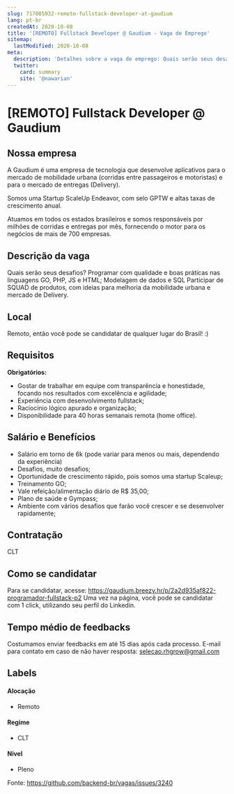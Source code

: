 ```yaml
---
slug: 717005932-remoto-fullstack-developer-at-gaudium
lang: pt-br
createdAt: 2020-10-08
title: '[REMOTO] Fullstack Developer @ Gaudium - Vaga de Emprego'
sitemap:
  lastModified: 2020-10-08
meta:
  description: 'Detalhes sobre a vaga de emprego: Quais serão seus desafios? Programar com qualidade e boas práticas nas linguagens GO, PHP, JS e HTML; Modelagem de dados e SQL Participar de SQUAD de produtos, com ideias para melhoria da mobilidade urbana e mercado de Delivery.'
  twitter:
    card: summary
    site: '@nawarian'
---
```


# [REMOTO] Fullstack Developer @ Gaudium

## Nossa empresa

A Gaudium é uma empresa de tecnologia que desenvolve aplicativos para o mercado de mobilidade urbana (corridas entre passageiros e motoristas) e para o mercado de entregas (Delivery).

Somos uma Startup ScaleUp Endeavor, com selo GPTW e altas taxas de crescimento anual.

Atuamos em todos os estados brasileiros e somos responsáveis por milhões de corridas e entregas por mês, fornecendo o motor para os negócios de mais de 700 empresas.

## Descrição da vaga

Quais serão seus desafios?
Programar com qualidade e boas práticas nas linguagens GO, PHP, JS e HTML;
Modelagem de dados e SQL
Participar de SQUAD de produtos, com ideias para melhoria da mobilidade urbana e mercado de Delivery.

## Local

Remoto, então você pode se candidatar de qualquer lugar do Brasil! :)

## Requisitos

**Obrigatórios:**
- Gostar de trabalhar em equipe com transparência e honestidade, focando nos resultados com excelência e agilidade;
- Experiência com desenvolvimento fullstack;
- Raciocínio lógico apurado e organização;
- Disponibilidade para 40 horas semanais remota (home office).

## Salário e Benefícios
- Salário em torno de 6k (pode variar para menos ou mais, dependendo da experiência)
- Desafios, muito desafios;
- Oportunidade de crescimento rápido, pois somos uma startup Scaleup;
- Treinamento GO;
- Vale refeição/alimentação diário de R$ 35,00;
- Plano de saúde e Gympass;
- Ambiente com vários desafios que farão você crescer e se desenvolver rapidamente;


## Contratação

CLT

## Como se candidatar

Para se candidatar, acesse: https://gaudium.breezy.hr/p/2a2d935af822-programador-fullstack-p2
Uma vez na página, você pode se candidatar com 1 click, utilizando seu perfil do Linkedin.

## Tempo médio de feedbacks

Costumamos enviar feedbacks em até 15 dias após cada processo.
E-mail para contato em caso de não haver resposta: selecao.rhgrow@gmail.com

## Labels
<!-- retire os labels que não fazem sentido à vaga -->

#### Alocação
- Remoto

#### Regime
- CLT

#### Nível
- Pleno

Fonte: https://github.com/backend-br/vagas/issues/3240
